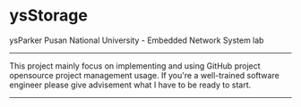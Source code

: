 # ysStorage
ysParker Pusan National University - Embedded Network System lab

*******************************************************************
This project mainly focus on implementing and using GitHub project opensource project management usage.
If you're a well-trained software engineer please give advisement what I have to be ready to start.
*******************************************************************
